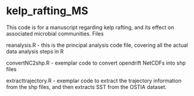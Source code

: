 # kelp_rafting_MS
This code is for a manuscript regarding kelp rafting, and its effect on associated microbial communities. 
Files


reanalysis.R - this is the principal analysis code file, covering all the actual data analysis steps in R


convertNC2shp.R - exemplar code to convert opendrift NetCDFs into shp files


extracttrajectory.R - exemplar code to extract the trajectory information from the shp files, and then extracts SST from the OSTIA dataset. 
